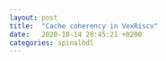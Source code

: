 ```yaml
---
layout: post
title:  "Cache coherency in VexRiscv"
date:   2020-10-14 20:45:21 +0200
categories: spinalhdl
---
```

